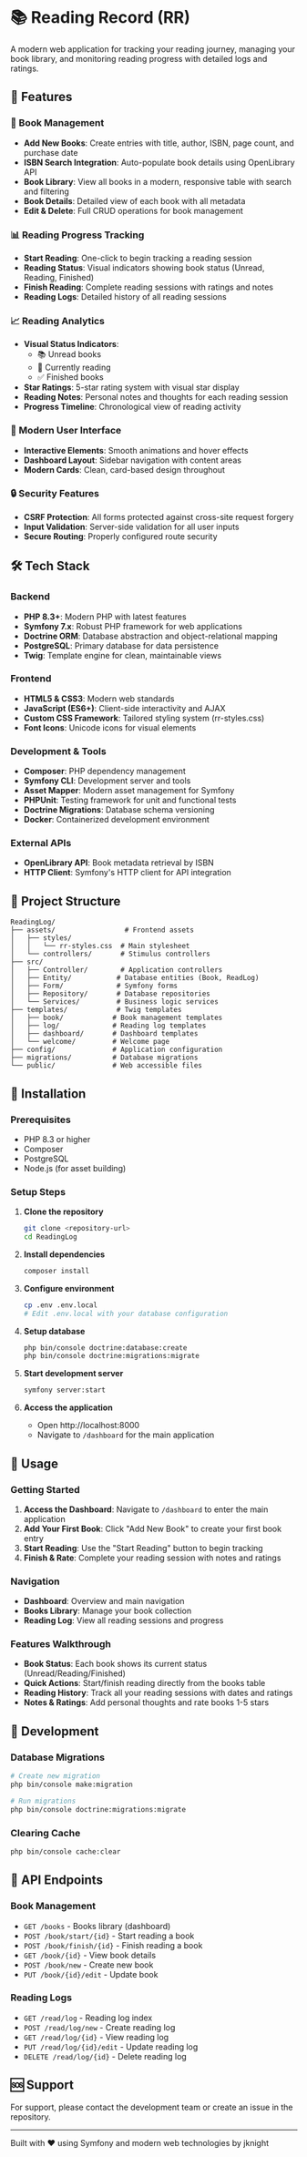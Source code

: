 # 📚 Reading Record (RR)

A modern web application for tracking your reading journey, managing your book library, and monitoring reading progress with detailed logs and ratings.

## 🌟 Features

### 📖 Book Management
- **Add New Books**: Create entries with title, author, ISBN, page count, and purchase date
- **ISBN Search Integration**: Auto-populate book details using OpenLibrary API
- **Book Library**: View all books in a modern, responsive table with search and filtering
- **Book Details**: Detailed view of each book with all metadata
- **Edit & Delete**: Full CRUD operations for book management

### 📊 Reading Progress Tracking
- **Start Reading**: One-click to begin tracking a reading session
- **Reading Status**: Visual indicators showing book status (Unread, Reading, Finished)
- **Finish Reading**: Complete reading sessions with ratings and notes
- **Reading Logs**: Detailed history of all reading sessions

### 📈 Reading Analytics
- **Visual Status Indicators**: 
  - 📚 Unread books
  - 📖 Currently reading
  - ✅ Finished books
- **Star Ratings**: 5-star rating system with visual star display
- **Reading Notes**: Personal notes and thoughts for each reading session
- **Progress Timeline**: Chronological view of reading activity

### 🎨 Modern User Interface
- **Interactive Elements**: Smooth animations and hover effects
- **Dashboard Layout**: Sidebar navigation with content areas
- **Modern Cards**: Clean, card-based design throughout

### 🔒 Security Features
- **CSRF Protection**: All forms protected against cross-site request forgery
- **Input Validation**: Server-side validation for all user inputs
- **Secure Routing**: Properly configured route security

## 🛠️ Tech Stack

### Backend
- **PHP 8.3+**: Modern PHP with latest features
- **Symfony 7.x**: Robust PHP framework for web applications
- **Doctrine ORM**: Database abstraction and object-relational mapping
- **PostgreSQL**: Primary database for data persistence
- **Twig**: Template engine for clean, maintainable views

### Frontend
- **HTML5 & CSS3**: Modern web standards
- **JavaScript (ES6+)**: Client-side interactivity and AJAX
- **Custom CSS Framework**: Tailored styling system (rr-styles.css)
- **Font Icons**: Unicode icons for visual elements

### Development & Tools
- **Composer**: PHP dependency management
- **Symfony CLI**: Development server and tools
- **Asset Mapper**: Modern asset management for Symfony
- **PHPUnit**: Testing framework for unit and functional tests
- **Doctrine Migrations**: Database schema versioning
- **Docker**: Containerized development environment

### External APIs
- **OpenLibrary API**: Book metadata retrieval by ISBN
- **HTTP Client**: Symfony's HTTP client for API integration

## 📁 Project Structure

```
ReadingLog/
├── assets/                 # Frontend assets
│   ├── styles/
│   │   └── rr-styles.css  # Main stylesheet
│   └── controllers/       # Stimulus controllers
├── src/
│   ├── Controller/        # Application controllers
│   ├── Entity/           # Database entities (Book, ReadLog)
│   ├── Form/             # Symfony forms
│   ├── Repository/       # Database repositories
│   └── Services/         # Business logic services
├── templates/            # Twig templates
│   ├── book/            # Book management templates
│   ├── log/             # Reading log templates
│   ├── dashboard/       # Dashboard templates
│   └── welcome/         # Welcome page
├── config/              # Application configuration
├── migrations/          # Database migrations
└── public/              # Web accessible files
```

## 🚀 Installation

### Prerequisites
- PHP 8.3 or higher
- Composer
- PostgreSQL
- Node.js (for asset building)

### Setup Steps

1. **Clone the repository**
   ```bash
   git clone <repository-url>
   cd ReadingLog
   ```

2. **Install dependencies**
   ```bash
   composer install
   ```

3. **Configure environment**
   ```bash
   cp .env .env.local
   # Edit .env.local with your database configuration
   ```

4. **Setup database**
   ```bash
   php bin/console doctrine:database:create
   php bin/console doctrine:migrations:migrate
   ```

5. **Start development server**
   ```bash
   symfony server:start
   ```

6. **Access the application**
   - Open http://localhost:8000
   - Navigate to `/dashboard` for the main application

## 📱 Usage

### Getting Started
1. **Access the Dashboard**: Navigate to `/dashboard` to enter the main application
2. **Add Your First Book**: Click "Add New Book" to create your first book entry
3. **Start Reading**: Use the "Start Reading" button to begin tracking
4. **Finish & Rate**: Complete your reading session with notes and ratings

### Navigation
- **Dashboard**: Overview and main navigation
- **Books Library**: Manage your book collection
- **Reading Log**: View all reading sessions and progress

### Features Walkthrough
- **Book Status**: Each book shows its current status (Unread/Reading/Finished)
- **Quick Actions**: Start/finish reading directly from the books table
- **Reading History**: Track all your reading sessions with dates and ratings
- **Notes & Ratings**: Add personal thoughts and rate books 1-5 stars

## 🔧 Development

### Database Migrations
```bash
# Create new migration
php bin/console make:migration

# Run migrations
php bin/console doctrine:migrations:migrate
```

### Clearing Cache
```bash
php bin/console cache:clear
```

## 🎯 API Endpoints

### Book Management
- `GET /books` - Books library (dashboard)
- `POST /book/start/{id}` - Start reading a book
- `POST /book/finish/{id}` - Finish reading a book
- `GET /book/{id}` - View book details
- `POST /book/new` - Create new book
- `PUT /book/{id}/edit` - Update book

### Reading Logs
- `GET /read/log` - Reading log index
- `POST /read/log/new` - Create reading log
- `GET /read/log/{id}` - View reading log
- `PUT /read/log/{id}/edit` - Update reading log
- `DELETE /read/log/{id}` - Delete reading log


## 🆘 Support

For support, please contact the development team or create an issue in the repository.

---

Built with ❤️ using Symfony and modern web technologies by jknight
